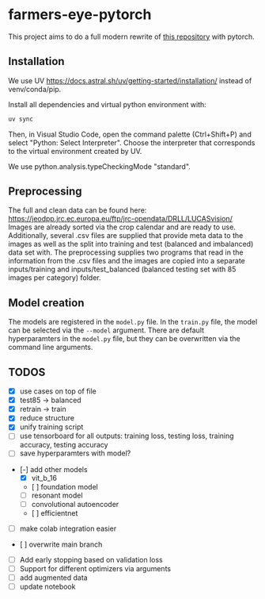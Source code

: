# farmers-eye-pytorch

This project aims to do a full modern rewrite of [this repository](https://github.com/Momut1/LUCASvision/tree/main) with pytorch.

## Installation

We use UV https://docs.astral.sh/uv/getting-started/installation/ instead of venv/conda/pip.

Install all dependencies and virtual python environment with:

```bash
uv sync
```

Then, in Visual Studio Code, open the command palette (Ctrl+Shift+P) and select "Python: Select Interpreter". Choose the interpreter that corresponds to the virtual environment created by UV.

We use python.analysis.typeCheckingMode "standard".

## Preprocessing

The full and clean data can be found here: https://jeodpp.jrc.ec.europa.eu/ftp/jrc-opendata/DRLL/LUCASvision/
Images are already sorted via the crop calendar and are ready to use. Additionally, several .csv files are supplied that provide meta data to the images as well as the split into training and test (balanced and imbalanced) data set with. The preprocessing supplies two programs that read in the information from the .csv files and the images are copied into a separate inputs/training and inputs/test_balanced (balanced testing set with 85 images per category) folder.

## Model creation

The models are registered in the `model.py` file. In the `train.py` file, the model can be selected via the `--model` argument. There are default hyperparamters in the `model.py` file, but they can be overwritten via the command line arguments.

## TODOS

- [x] use cases on top of file
- [x] test85 -> balanced
- [x] retrain -> train
- [x] reduce structure
- [x] unify training script
- [ ] use tensorboard for all outputs: training loss, testing loss, training accuracy, testing accuracy
- [ ] save hyperparamters with model?
- [-] add other models
  - [x] vit_b_16
  - [ ] foundation model
  - [ ] resonant model
  - [ ] convolutional autoencoder
  - [ ] efficientnet
- [ ] make colab integration easier
- [ ] overwrite main branch
- [ ] Add early stopping based on validation loss
- [ ] Support for different optimizers via arguments
- [ ] add augmented data
- [ ] update notebook
